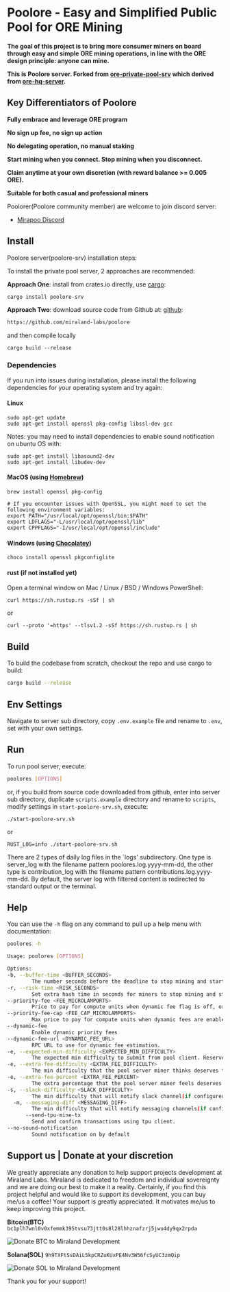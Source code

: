 # Poolore - Easy and Simplified Public Pool for ORE Mining

**The goal of this project is to bring more consumer miners on board through easy and simple ORE mining operations, in line with the ORE design principle: anyone can mine.**

**This is Poolore server. Forked from [ore-private-pool-srv](https://github.com/miraland-labs/ore-private-pool-srv.git) which derived from [ore-hq-server](https://github.com/Kriptikz/ore-hq-server.git).**

## Key Differentiators of Poolore

**Fully embrace and leverage ORE program**

**No sign up fee, no sign up action**

**No delegating operation, no manual staking**

**Start mining when you connect. Stop mining when you disconnect.**

**Claim anytime at your own discretion (with reward balance >= 0.005 ORE).**

**Suitable for both casual and professional miners**

Poolorer(Poolore community member) are welcome to join discord server:

-   [Mirapoo Discord](https://discord.gg/YjQhWqxp7H)

## Install

Poolore server(poolore-srv) installation steps:

To install the private pool server, 2 approaches are recommended:

**Approach One**: install from crates.io directly, use [cargo](https://doc.rust-lang.org/cargo/getting-started/installation.html):

```sh
cargo install poolore-srv
```

**Approach Two**: download source code from Github at: [github](https://github.com/miraland-labs/poolore):

```sh
https://github.com/miraland-labs/poolore
```

and then compile locally

`cargo build --release`

### Dependencies

If you run into issues during installation, please install the following dependencies for your operating system and try again:

#### Linux

```
sudo apt-get update
sudo apt-get install openssl pkg-config libssl-dev gcc
```

Notes: you may need to install dependencies to enable sound notification on ubuntu OS with:

```
sudo apt-get install libasound2-dev
sudo apt-get install libudev-dev
```

#### MacOS (using [Homebrew](https://brew.sh/))

```
brew install openssl pkg-config

# If you encounter issues with OpenSSL, you might need to set the following environment variables:
export PATH="/usr/local/opt/openssl/bin:$PATH"
export LDFLAGS="-L/usr/local/opt/openssl/lib"
export CPPFLAGS="-I/usr/local/opt/openssl/include"
```

#### Windows (using [Chocolatey](https://chocolatey.org/))

```
choco install openssl pkgconfiglite
```

#### rust (if not installed yet)

Open a terminal window on Mac / Linux / BSD / Windows PowerShell:

```
curl https://sh.rustup.rs -sSf | sh
```

or

```
curl --proto '=https' --tlsv1.2 -sSf https://sh.rustup.rs | sh
```

## Build

To build the codebase from scratch, checkout the repo and use cargo to build:

```sh
cargo build --release
```

## Env Settings

Navigate to server sub directory, copy `.env.example` file and rename to `.env`, set with your own settings.

## Run

To run pool server, execute:

```sh
poolores [OPTIONS]
```

or, if you build from source code downloaded from github, enter into server sub directory,
duplicate `scripts.example` directory and rename to `scripts`, modify settings in `start-poolore-srv.sh`, execute:

```
./start-poolore-srv.sh
```

or

```
RUST_LOG=info ./start-poolore-srv.sh
```

There are 2 types of daily log files in the `logs' subdirectory. One type is server_log with the filename pattern poolores.log.yyyy-mm-dd, the other type is contribution_log with the filename pattern contributions.log.yyyy-mm-dd. By default, the server log with filtered content is redirected to standard output or the terminal.

## Help

You can use the `-h` flag on any command to pull up a help menu with documentation:

```sh
poolores -h

Usage: poolores [OPTIONS]

Options:
-b, --buffer-time <BUFFER_SECONDS>
        The number seconds before the deadline to stop mining and start submitting. [default: 5]
-r, --risk-time <RISK_SECONDS>
        Set extra hash time in seconds for miners to stop mining and start submitting, risking a penalty. [default: 0]
--priority-fee <FEE_MICROLAMPORTS>
        Price to pay for compute units when dynamic fee flag is off, or dynamic fee is unavailable. [default: 100]
--priority-fee-cap <FEE_CAP_MICROLAMPORTS>
        Max price to pay for compute units when dynamic fees are enabled. [default: 100000]
--dynamic-fee
        Enable dynamic priority fees
--dynamic-fee-url <DYNAMIC_FEE_URL>
        RPC URL to use for dynamic fee estimation.
-e, --expected-min-difficulty <EXPECTED_MIN_DIFFICULTY>
        The expected min difficulty to submit from pool client. Reserved for potential qualification process unimplemented yet. [default: 8]
-e, --extra-fee-difficulty <EXTRA_FEE_DIFFICULTY>
        The min difficulty that the pool server miner thinks deserves to pay more priority fee to land tx quickly. [default: 29]
-e, --extra-fee-percent <EXTRA_FEE_PERCENT>
        The extra percentage that the pool server miner feels deserves to pay more of the priority fee. As a percentage, a multiple of 50 is recommended(example: 50, means pay extra 50% of the specified priority fee), and the final priority fee cannot exceed the priority fee cap. [default: 0]
-s, --slack-difficulty <SLACK_DIFFICULTY>
        The min difficulty that will notify slack channel(if configured) upon transaction success. [default: 25]
  -m, --messaging-diff <MESSAGING_DIFF>
        The min difficulty that will notify messaging channels(if configured) upon transaction success. [default: 25]
      --send-tpu-mine-tx
        Send and confirm transactions using tpu client.
--no-sound-notification
        Sound notification on by default
```

## Support us | Donate at your discretion

We greatly appreciate any donation to help support projects development at Miraland Labs. Miraland is dedicated to freedom and individual sovereignty and we are doing our best to make it a reality.
Certainly, if you find this project helpful and would like to support its development, you can buy me/us a coffee!
Your support is greatly appreciated. It motivates me/us to keep improving this project.

**Bitcoin(BTC)**
`bc1plh7wnl0v0xfemmk395tvsu73jtt0s8l28lhhznafzrj5jwu4dy9qx2rpda`

![Donate BTC to Miraland Development](donations/donate-btc-qr-code.png)

**Solana(SOL)**
`9h9TXFtSsDAiL5kpCRZuKUxPE4Nv3W56fcSyUC3zmQip`

![Donate SOL to Miraland Development](donations/donate-sol-qr-code.png)

Thank you for your support!

